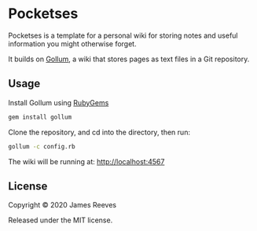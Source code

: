 # Pocketses

Pocketses is a template for a personal wiki for storing notes and
useful information you might otherwise forget.

It builds on [Gollum][], a wiki that stores pages as text files in a
Git repository.

[gollum]: https://github.com/gollum/gollum

## Usage

Install Gollum using [RubyGems][]

```sh
gem install gollum
```

Clone the repository, and cd into the directory, then run:

```sh
gollum -c config.rb
```

The wiki will be running at: <http://localhost:4567>

[rubygems]: https://rubygems.org/

## License

Copyright © 2020 James Reeves

Released under the MIT license.
